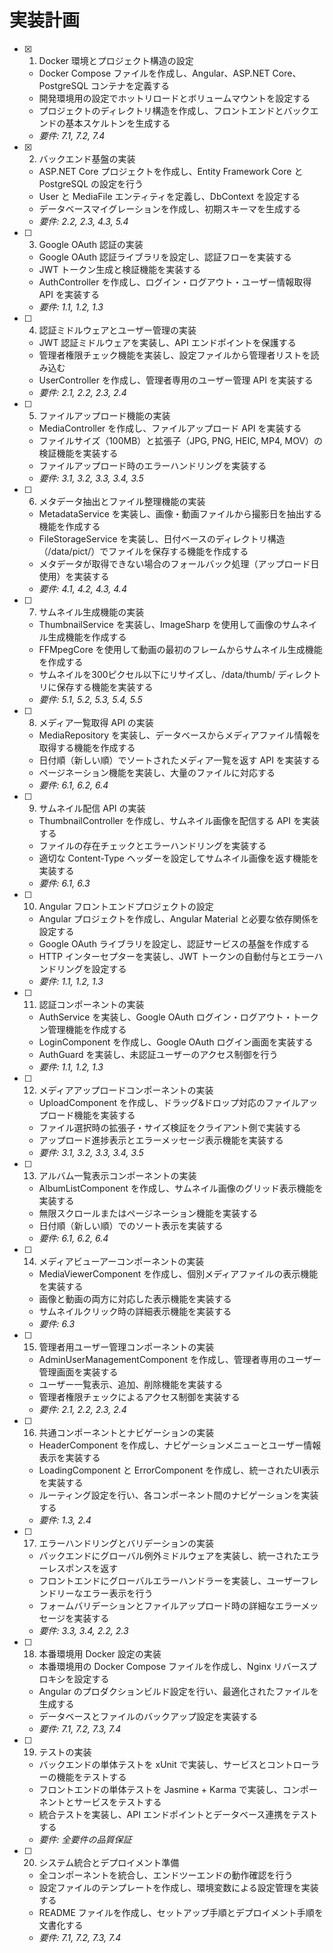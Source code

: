 # 実装計画

- [x] 1. Docker 環境とプロジェクト構造の設定





  - Docker Compose ファイルを作成し、Angular、ASP.NET Core、PostgreSQL コンテナを定義する
  - 開発環境用の設定でホットリロードとボリュームマウントを設定する
  - プロジェクトのディレクトリ構造を作成し、フロントエンドとバックエンドの基本スケルトンを生成する
  - _要件: 7.1, 7.2, 7.4_

- [x] 2. バックエンド基盤の実装




  - ASP.NET Core プロジェクトを作成し、Entity Framework Core と PostgreSQL の設定を行う
  - User と MediaFile エンティティを定義し、DbContext を設定する
  - データベースマイグレーションを作成し、初期スキーマを生成する
  - _要件: 2.2, 2.3, 4.3, 5.4_

- [ ] 3. Google OAuth 認証の実装
  - Google OAuth 認証ライブラリを設定し、認証フローを実装する
  - JWT トークン生成と検証機能を実装する
  - AuthController を作成し、ログイン・ログアウト・ユーザー情報取得 API を実装する
  - _要件: 1.1, 1.2, 1.3_

- [ ] 4. 認証ミドルウェアとユーザー管理の実装
  - JWT 認証ミドルウェアを実装し、API エンドポイントを保護する
  - 管理者権限チェック機能を実装し、設定ファイルから管理者リストを読み込む
  - UserController を作成し、管理者専用のユーザー管理 API を実装する
  - _要件: 2.1, 2.2, 2.3, 2.4_

- [ ] 5. ファイルアップロード機能の実装
  - MediaController を作成し、ファイルアップロード API を実装する
  - ファイルサイズ（100MB）と拡張子（JPG, PNG, HEIC, MP4, MOV）の検証機能を実装する
  - ファイルアップロード時のエラーハンドリングを実装する
  - _要件: 3.1, 3.2, 3.3, 3.4, 3.5_

- [ ] 6. メタデータ抽出とファイル整理機能の実装
  - MetadataService を実装し、画像・動画ファイルから撮影日を抽出する機能を作成する
  - FileStorageService を実装し、日付ベースのディレクトリ構造（/data/pict/<YYYYMMDD>）でファイルを保存する機能を作成する
  - メタデータが取得できない場合のフォールバック処理（アップロード日使用）を実装する
  - _要件: 4.1, 4.2, 4.3, 4.4_

- [ ] 7. サムネイル生成機能の実装
  - ThumbnailService を実装し、ImageSharp を使用して画像のサムネイル生成機能を作成する
  - FFMpegCore を使用して動画の最初のフレームからサムネイル生成機能を作成する
  - サムネイルを300ピクセル以下にリサイズし、/data/thumb/<YYYYMMDD> ディレクトリに保存する機能を実装する
  - _要件: 5.1, 5.2, 5.3, 5.4, 5.5_

- [ ] 8. メディア一覧取得 API の実装
  - MediaRepository を実装し、データベースからメディアファイル情報を取得する機能を作成する
  - 日付順（新しい順）でソートされたメディア一覧を返す API を実装する
  - ページネーション機能を実装し、大量のファイルに対応する
  - _要件: 6.1, 6.2, 6.4_

- [ ] 9. サムネイル配信 API の実装
  - ThumbnailController を作成し、サムネイル画像を配信する API を実装する
  - ファイルの存在チェックとエラーハンドリングを実装する
  - 適切な Content-Type ヘッダーを設定してサムネイル画像を返す機能を実装する
  - _要件: 6.1, 6.3_

- [ ] 10. Angular フロントエンドプロジェクトの設定
  - Angular プロジェクトを作成し、Angular Material と必要な依存関係を設定する
  - Google OAuth ライブラリを設定し、認証サービスの基盤を作成する
  - HTTP インターセプターを実装し、JWT トークンの自動付与とエラーハンドリングを設定する
  - _要件: 1.1, 1.2, 1.3_

- [ ] 11. 認証コンポーネントの実装
  - AuthService を実装し、Google OAuth ログイン・ログアウト・トークン管理機能を作成する
  - LoginComponent を作成し、Google OAuth ログイン画面を実装する
  - AuthGuard を実装し、未認証ユーザーのアクセス制御を行う
  - _要件: 1.1, 1.2, 1.3_

- [ ] 12. メディアアップロードコンポーネントの実装
  - UploadComponent を作成し、ドラッグ&ドロップ対応のファイルアップロード機能を実装する
  - ファイル選択時の拡張子・サイズ検証をクライアント側で実装する
  - アップロード進捗表示とエラーメッセージ表示機能を実装する
  - _要件: 3.1, 3.2, 3.3, 3.4, 3.5_

- [ ] 13. アルバム一覧表示コンポーネントの実装
  - AlbumListComponent を作成し、サムネイル画像のグリッド表示機能を実装する
  - 無限スクロールまたはページネーション機能を実装する
  - 日付順（新しい順）でのソート表示を実装する
  - _要件: 6.1, 6.2, 6.4_

- [ ] 14. メディアビューアーコンポーネントの実装
  - MediaViewerComponent を作成し、個別メディアファイルの表示機能を実装する
  - 画像と動画の両方に対応した表示機能を実装する
  - サムネイルクリック時の詳細表示機能を実装する
  - _要件: 6.3_

- [ ] 15. 管理者用ユーザー管理コンポーネントの実装
  - AdminUserManagementComponent を作成し、管理者専用のユーザー管理画面を実装する
  - ユーザー一覧表示、追加、削除機能を実装する
  - 管理者権限チェックによるアクセス制御を実装する
  - _要件: 2.1, 2.2, 2.3, 2.4_

- [ ] 16. 共通コンポーネントとナビゲーションの実装
  - HeaderComponent を作成し、ナビゲーションメニューとユーザー情報表示を実装する
  - LoadingComponent と ErrorComponent を作成し、統一されたUI表示を実装する
  - ルーティング設定を行い、各コンポーネント間のナビゲーションを実装する
  - _要件: 1.3, 2.4_

- [ ] 17. エラーハンドリングとバリデーションの実装
  - バックエンドにグローバル例外ミドルウェアを実装し、統一されたエラーレスポンスを返す
  - フロントエンドにグローバルエラーハンドラーを実装し、ユーザーフレンドリーなエラー表示を行う
  - フォームバリデーションとファイルアップロード時の詳細なエラーメッセージを実装する
  - _要件: 3.3, 3.4, 2.2, 2.3_

- [ ] 18. 本番環境用 Docker 設定の実装
  - 本番環境用の Docker Compose ファイルを作成し、Nginx リバースプロキシを設定する
  - Angular のプロダクションビルド設定を行い、最適化されたファイルを生成する
  - データベースとファイルのバックアップ設定を実装する
  - _要件: 7.1, 7.2, 7.3, 7.4_

- [ ] 19. テストの実装
  - バックエンドの単体テストを xUnit で実装し、サービスとコントローラーの機能をテストする
  - フロントエンドの単体テストを Jasmine + Karma で実装し、コンポーネントとサービスをテストする
  - 統合テストを実装し、API エンドポイントとデータベース連携をテストする
  - _要件: 全要件の品質保証_

- [ ] 20. システム統合とデプロイメント準備
  - 全コンポーネントを統合し、エンドツーエンドの動作確認を行う
  - 設定ファイルのテンプレートを作成し、環境変数による設定管理を実装する
  - README ファイルを作成し、セットアップ手順とデプロイメント手順を文書化する
  - _要件: 7.1, 7.2, 7.3, 7.4_